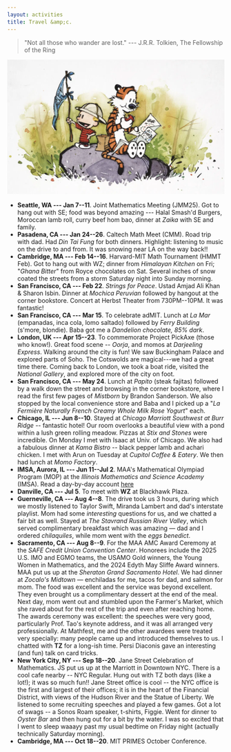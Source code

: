 ```yaml
---
layout: activities
title: Travel &amp;c.
---
```


> "Not all those who wander are lost." --- J.R.R. Tolkien, The Fellowship of the Ring

![ch-travel](images/ch2.png)

- **Seattle, WA --- Jan 7--11**. Joint Mathematics Meeting (JMM25). Got to hang out with SE; food was beyond amazing --- Halal Smash'd Burgers, Moroccan lamb roll, curry beef hom bao, dinner at *Zaika* with SE and family.
- **Pasadena, CA --- Jan 24--26**. Caltech Math Meet (CMM). Road trip with dad. Had *Din Tai Fung* for both dinners. Highlight: listening to music on the drive to and from. It was snowing near LA on the way back!!
- **Cambridge, MA --- Feb 14--16**. Harvard-MIT Math Tournament (HMMT Feb). Got to hang out with WZ; dinner from *Himalayan Kitchen* on Fri; "*Ghana Bitter*" from Royce chocolates on Sat. Several inches of snow coated the streets from a storm Saturday night into Sunday morning.
- **San Francisco, CA --- Feb 22**. *Strings for Peace*. Ustad Amjad Ali Khan & Sharon Isbin. Dinner at *Mochica Peruvian* followed by hangout at the corner bookstore. Concert at Herbst Theater from 730PM--10PM. It was fantastic!
- **San Francisco, CA --- Mar 15**. To celebrate adMIT. Lunch at *La Mar* (empanadas, inca cola, lomo saltado) followed by _Ferry Building_ (s'more, blondie). Baba got me a *Dandelion chocolate, 85% dark*.
- **London, UK --- Apr 15--23**. To commemorate Project PickAxe (those who know!). Great food scene -- _Oorja_, and momos at _Darjeeling Express_. Walking around the city is fun! We saw Buckingham Palace and explored parts of Soho. The Cotswolds are magical---we had a great time there. Coming back to London, we took a boat ride, visited the _National Gallery_, and explored more of the city on foot.
- **San Francisco, CA --- May 24**. Lunch at *Papito* (steak fajitas) followed by a walk down the street and browsing in the corner bookstore, where I read the first few pages of *Mistborn* by Brandon Sanderson. We also stopped by the local convenience store and Baba and I picked up a "*La Fermière Naturally French Creamy Whole Milk Rose Yogurt*" each.  
- **Chicago, IL --- Jun 8--10**. Stayed at *Chicago Marriott Southwest at Burr Ridge* -- fantastic hotel! Our room overlooks a beautiful view with a pond within a lush green rolling meadow. Pizzas at _Stix and Stones_ were incredible. On Monday I met with Isaac at Univ. of Chicago. We also had a fabulous dinner at *Kama Bistro* -- black pepper lamb and achari chicken. I met with Arun on Tuesday at *Cupitol Coffee & Eatery*. We then had lunch at *Momo Factory*.
- **IMSA, Aurora, IL --- Jun 11--Jul 2**. MAA's Mathematical Olympiad Program (MOP) at the *Illinois Mathematics and Science Academy* (IMSA). Read a day-by-day account [here](https://shihankanungo.github.io/mop)
- **Danville, CA --- Jul 5**. To meet with **WZ** at Blackhawk Plaza.
- **Guerneville, CA --- Aug 4--8**. The drive took us 3 hours, during which we mostly listened to Taylor Swift, Miranda Lambert and dad's interstate playlist. Mom had some *interesting* questions for us, and we chatted a fair bit as well. Stayed at *The Stavrand Russian River Valley*, which served complimentary breakfast which was amazing &mdash; dad and I ordered *chilaquiles*, while mom went with the *eggs benedict*. 
- **Sacramento, CA --- Aug 8--9**. For the MAA AMC Award Ceremony at the *SAFE Credit Union Convention Center*. Honorees include the 2025 U.S. IMO and EGMO teams, the USAMO Gold winners, the Young Women in Mathematics, and the 2024 Edyth May Sliffe Award winners. MAA put us up at the *Sheraton Grand Sacramento Hotel*. We had dinner at *Zocalo's Midtown* &mdash; enchiladas for me, tacos for dad, and salmon for mom. The food was excellent and the service was beyond excellent. They even brought us a complimentary dessert at the end of the meal. Next day, mom went out and stumbled upon the Farmer's Market, which she raved about for the rest of the trip and even after reaching home. The awards ceremony was excellent: the speeches were very good, particularly Prof. Tao's keynote address, and it was all arranged very professionally. At Mathfest, me and the other awardees were treated very specially: many people came up and introduced themselves to us. I chatted with **TZ** for a long-ish time. Persi Diaconis gave an interesting (and fun) talk on card tricks.
- **New York City, NY --- Sep 18--20**. Jane Street Celebration of Mathematics. JS put us up at the Marriott in Downtown NYC. There is a cool cafe nearby -- NYC Regular. Hung out with TZ both days (like a lot!); it was so much fun!! Jane Street office is cool -- the NYC office is the first and largest of their offices; it is in the heart of the Financial District, with views of the Hudson River and the Statue of Liberty. We listened to some recruiting speeches and played a few games. Got a lot of swags -- a Sonos Roam speaker, t-shirts, Figgie. Went for dinner to *Oyster Bar* and then hung out for a bit by the water. I was so excited that I went to sleep waaayy past my usual bedtime on Friday night (actually technically Saturday morning). 
- **Cambridge, MA --- Oct 18--20**. MIT PRIMES October Conference.
